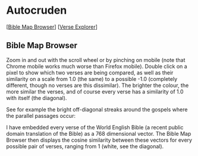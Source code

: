 # Autocruden
[[Bible Map Browser](http://www.autocruden.com)] [[Verse Explorer](http://www.autocruden.com/explorer.html)]

## Bible Map Browser
Zoom in and out with the scroll wheel or by pinching on mobile (note that Chrome mobile works much worse than Firefox mobile). Double click on a pixel to show which two verses are being compared, as well as their similarity on a scale from 1.0 (the same) to a possible -1.0 (completely different, though no verses are this dissimilar). The brighter the colour, the more similar the verses, and of course every verse has a similarity of 1.0 with itself (the diagonal).

See for example the bright off-diagonal streaks around the gospels where the parallel passages occur:


I have embedded every verse of the World English Bible (a recent public domain translation of the Bible) as a 768 dimensional vector. The Bible Map Browser then displays the cosine similarity between these vectors for every possible pair of verses, ranging from 1 (white, see the diagonal).
